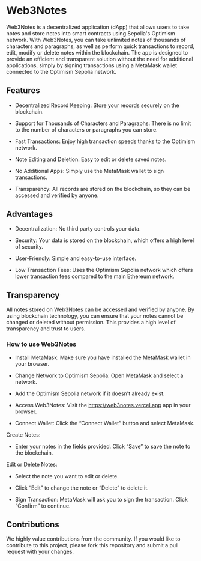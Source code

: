 # Web3Notes

Web3Notes is a decentralized application (dApp) that allows users to take notes and store notes into smart contracts using Sepolia's Optimism network. With Web3Notes, you can take unlimited notes of thousands of characters and paragraphs, as well as perform quick transactions to record, edit, modify or delete notes within the blockchain. The app is designed to provide an efficient and transparent solution without the need for additional applications, simply by signing transactions using a MetaMask wallet connected to the Optimism Sepolia network.


## Features

- Decentralized Record Keeping: Store your records securely on the blockchain.

- Support for Thousands of Characters and Paragraphs: There is no limit to the number of characters or paragraphs you can store.

- Fast Transactions: Enjoy high transaction speeds thanks to the Optimism network.

- Note Editing and Deletion: Easy to edit or delete saved notes.

- No Additional Apps: Simply use the MetaMask wallet to sign transactions.

- Transparency: All records are stored on the blockchain, so they can be accessed and verified by anyone.

## Advantages

- Decentralization: No third party controls your data.

- Security: Your data is stored on the blockchain, which offers a high level of security.

- User-Friendly: Simple and easy-to-use interface.

- Low Transaction Fees: Uses the Optimism Sepolia network 
which offers lower transaction fees compared to the main Ethereum network.

## Transparency

All notes stored on Web3Notes can be accessed and verified by anyone. By using blockchain technology, you can ensure that your notes cannot be changed or deleted without permission. This provides a high level of transparency and trust to users.

### How to use Web3Notes

- Install MetaMask: Make sure you have installed the MetaMask wallet in your browser.

- Change Network to Optimism Sepolia:
Open MetaMask and select a network.

- Add the Optimism Sepolia network if it doesn't already exist.

- Access Web3Notes: Visit the https://web3notes.vercel.app app in your browser.

- Connect Wallet: Click the “Connect Wallet” button and select MetaMask.

Create Notes:
- Enter your notes in the fields provided.
Click “Save” to save the note to the blockchain.

Edit or Delete Notes:
- Select the note you want to edit or delete.

- Click “Edit” to change the note or “Delete” to delete it.

- Sign Transaction: MetaMask will ask you to sign the transaction. Click “Confirm” to continue.

## Contributions

We highly value contributions from the community. If you would like to contribute to this project, please fork this repository and submit a pull request with your changes.



